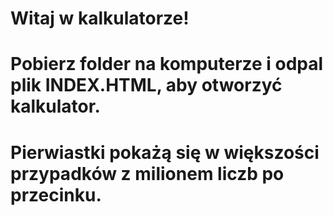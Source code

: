 # Witaj w kalkulatorze!
# Pobierz folder na komputerze i odpal plik INDEX.HTML, aby otworzyć kalkulator.
# Pierwiastki pokażą się w większości przypadków z milionem liczb po przecinku.
